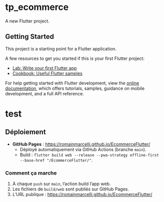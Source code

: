 # tp_ecommerce

A new Flutter project.

## Getting Started

This project is a starting point for a Flutter application.

A few resources to get you started if this is your first Flutter project:

- [Lab: Write your first Flutter app](https://docs.flutter.dev/get-started/codelab)
- [Cookbook: Useful Flutter samples](https://docs.flutter.dev/cookbook)

For help getting started with Flutter development, view the
[online documentation](https://docs.flutter.dev/), which offers tutorials,
samples, guidance on mobile development, and a full API reference.
# test

## Déploiement

- **GitHub Pages** : https://romainmarcelli.github.io/EcommerceFlutter/
  - Déployé automatiquement via GitHub Actions (branche `main`).
  - Build : `flutter build web --release --pwa-strategy offline-first --base-href "/EcommerceFlutter/"`.

### Comment ça marche
1. À chaque `push` sur `main`, l’action build l’app web.
2. Les fichiers de `build/web` sont publiés sur GitHub Pages.
3. L’URL publique : https://romainmarcelli.github.io/EcommerceFlutter/
